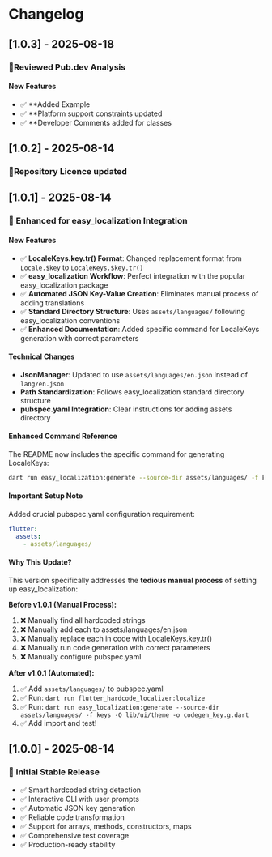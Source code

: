 # Changelog

## [1.0.3] - 2025-08-18

### 🎉Reviewed Pub.dev Analysis
#### New Features
- ✅ **Added Example
- ✅ **Platform support constraints updated
- ✅ **Developer Comments added for classes

## [1.0.2] - 2025-08-14

### 🎉Repository Licence updated

## [1.0.1] - 2025-08-14

### 🚀 Enhanced for easy_localization Integration

#### New Features
- ✅ **LocaleKeys.key.tr() Format**: Changed replacement format from `Locale.$key` to `LocaleKeys.$key.tr()`
- ✅ **easy_localization Workflow**: Perfect integration with the popular easy_localization package
- ✅ **Automated JSON Key-Value Creation**: Eliminates manual process of adding translations
- ✅ **Standard Directory Structure**: Uses `assets/languages/` following easy_localization conventions
- ✅ **Enhanced Documentation**: Added specific command for LocaleKeys generation with correct parameters

#### Technical Changes
- **JsonManager**: Updated to use `assets/languages/en.json` instead of `lang/en.json`
- **Path Standardization**: Follows easy_localization standard directory structure
- **pubspec.yaml Integration**: Clear instructions for adding assets directory

#### Enhanced Command Reference
The README now includes the specific command for generating LocaleKeys:
```bash
dart run easy_localization:generate --source-dir assets/languages/ -f keys -O lib/ui/theme -o codegen_key.g.dart
```

#### Important Setup Note
Added crucial pubspec.yaml configuration requirement:
```yaml
flutter:
  assets:
    - assets/languages/
```

#### Why This Update?
This version specifically addresses the **tedious manual process** of setting up easy_localization:

**Before v1.0.1 (Manual Process):**
1. ❌ Manually find all hardcoded strings
2. ❌ Manually add each to assets/languages/en.json  
3. ❌ Manually replace each in code with LocaleKeys.key.tr()
4. ❌ Manually run code generation with correct parameters
5. ❌ Manually configure pubspec.yaml

**After v1.0.1 (Automated):**
1. ✅ Add `assets/languages/` to pubspec.yaml
2. ✅ Run: `dart run flutter_hardcode_localizer:localize`
3. ✅ Run: `dart run easy_localization:generate --source-dir assets/languages/ -f keys -O lib/ui/theme -o codegen_key.g.dart`
4. ✅ Add import and test!

## [1.0.0] - 2025-08-14

### 🎉 Initial Stable Release

- ✅ Smart hardcoded string detection
- ✅ Interactive CLI with user prompts
- ✅ Automatic JSON key generation  
- ✅ Reliable code transformation
- ✅ Support for arrays, methods, constructors, maps
- ✅ Comprehensive test coverage
- ✅ Production-ready stability